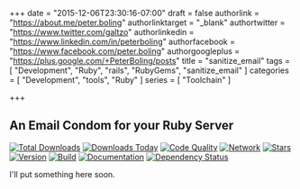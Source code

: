 +++
date = "2015-12-06T23:30:16-07:00"
draft = false
authorlink = "https://about.me/peter.boling"
authorlinktarget = "_blank"
authortwitter = "https://www.twitter.com/galtzo"
authorlinkedin = "https://www.linkedin.com/in/peterboling"
authorfacebook = "https://www.facebook.com/peter.boling"
authorgoogleplus = "https://plus.google.com/+PeterBoling/posts"
title = "sanitize_email"
tags = [ "Development", "Ruby", "rails", "RubyGems", "sanitize_email" ]
categories = [ "Development", "tools", "Ruby" ]
series = [ "Toolchain" ]

+++

## An Email Condom for your Ruby Server

[![Total Downloads](https://img.shields.io/gem/rt/sanitize_email.svg)](https://github.com/pboling/sanitize_email)
[![Downloads Today](https://img.shields.io/gem/rd/sanitize_email.svg)](https://github.com/pboling/sanitize_email)
[![Code Quality](https://img.shields.io/codeclimate/github/pboling/sanitize_email.svg)](https://codeclimate.com/github/pboling/sanitize_email)
[![Network](https://img.shields.io/github/forks/pboling/sanitize_email.svg?style=social)](https://github.com/pboling/sanitize_email/network)
[![Stars](https://img.shields.io/github/stars/pboling/sanitize_email.svg?style=social)](https://github.com/pboling/sanitize_email/stargazers)
[![Version](https://img.shields.io/gem/v/sanitize_email.svg)](https://rubygems.org/gems/sanitize_email)
[![Build](https://img.shields.io/travis/pboling/sanitize_email.svg)](https://travis-ci.org/pboling/sanitize_email)
[![Documentation](http://inch-ci.org/github/pboling/sanitize_email.png)](http://inch-ci.org/github/pboling/sanitize_email)
[![Dependency Status](https://gemnasium.com/pboling/sanitize_email.png)](https://gemnasium.com/pboling/sanitize_email)

I'll put something here soon.
